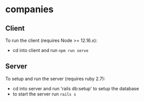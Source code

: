 # companies

## Client
To run the client (requires Node >= 12.16.x):

- cd into client and run `npm run serve`

## Server
To setup and run the server (requires ruby 2.7):

- cd into server and run 'rails db:setup' to setup the database
- to start the server run `rails s`
